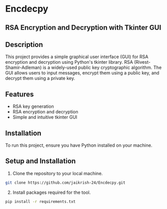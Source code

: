 <h1> Encdecpy </h1>

<h2> RSA Encryption and Decryption with Tkinter GUI </h2>
 
## Description
This project provides a simple graphical user interface (GUI) for RSA encryption and decryption using Python's tkinter library. RSA (Rivest-Shamir-Adleman) is a widely-used public key cryptographic algorithm. The GUI allows users to input messages, encrypt them using a public key, and decrypt them using a private key.

## Features
- RSA key generation
- RSA encryption and decryption
- Simple and intuitive tkinter GUI

## Installation
To run this project, ensure you have Python installed on your machine.

## Setup and Installation
1. Clone the repository to your local machine.
```bash
git clone https://github.com/jaikrish-24/Encdecpy.git
```

2. Install packages required for the tool.
```bash
pip install -r requirements.txt
```
